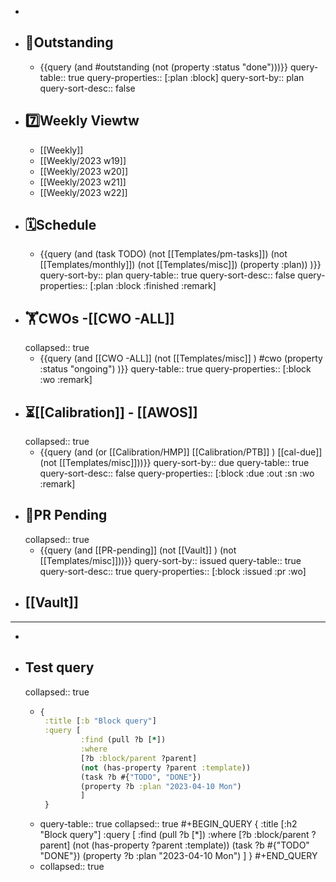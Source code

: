 -
- ## 📌Outstanding
	- {{query (and #outstanding (not (property :status "done")))}}
	  query-table:: true
	  query-properties:: [:plan :block]
	  query-sort-by:: plan
	  query-sort-desc:: false
- ## 7️⃣Weekly Viewtw
	- [[Weekly]]
	- [[Weekly/2023 w19]]
	- [[Weekly/2023 w20]]
	- [[Weekly/2023 w21]]
	- [[Weekly/2023 w22]]
- ## 🗓️Schedule
	- {{query (and (task TODO) (not [[Templates/pm-tasks]]) (not [[Templates/monthly]]) (not [[Templates/misc]]) (property :plan)) )}}
	  query-sort-by:: plan
	  query-table:: true
	  query-sort-desc:: false
	  query-properties:: [:plan :block :finished :remark]
- ## 🏋️CWOs -[[CWO -ALL]]
  collapsed:: true
	- {{query (and [[CWO -ALL]] (not [[Templates/misc]] ) #cwo (property :status "ongoing") )}}
	  query-table:: true
	  query-properties:: [:block :wo :remark]
- ## ⏳[[Calibration]] - [[AWOS]]
  collapsed:: true
	- {{query (and (or [[Calibration/HMP]] [[Calibration/PTB]] ) [[cal-due]] (not [[Templates/misc]]))}}
	  query-sort-by:: due
	  query-table:: true
	  query-sort-desc:: false
	  query-properties:: [:block :due :out :sn :wo :remark]
- ## 🛒PR Pending
  collapsed:: true
	- {{query (and [[PR-pending]] (not [[Vault]] ) (not [[Templates/misc]]))}}
	  query-sort-by:: issued
	  query-table:: true
	  query-sort-desc:: true
	  query-properties:: [:block :issued :pr :wo]
- ## [[Vault]]
- ---
-
- ## Test query
  collapsed:: true
	- ```Clojure
	  {
	   :title [:b "Block query"]
	   :query [
	           :find (pull ?b [*])
	           :where
	           [?b :block/parent ?parent]
	           (not (has-property ?parent :template))
	           (task ?b #{"TODO", "DONE"})
	           (property ?b :plan "2023-04-10 Mon")
	           ]
	   }
	  ```
	- query-table:: true
	  collapsed:: true
	  #+BEGIN_QUERY
	  {
	   :title [:h2 "Block query"]
	   :query [
	           :find (pull ?b [*])
	           :where
	           [?b :block/parent ?parent]
	           (not (has-property ?parent :template))
	           (task ?b #{"TODO" "DONE"})
	           (property ?b :plan "2023-04-10 Mon")
	           ]
	   }
	  #+END_QUERY
	- collapsed:: true